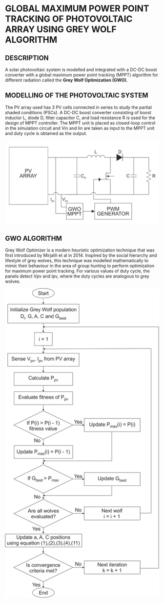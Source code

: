 # GLOBAL MAXIMUM POWER POINT TRACKING OF PHOTOVOLTAIC ARRAY USING GREY WOLF ALGORITHM

## DESCRIPTION

A solar photovoltaic system is modelled and integrated with a DC-DC boost converter with a global maximum power point tracking (MPPT) algorithm for different radiation called the **Grey Wolf Optimization (GWO).**

## MODELLING OF THE PHOTOVOLTAIC SYSTEM 

The PV array used has 3 PV cells connected in series to study the partial shaded conditions (PSCs). A DC-DC boost converter consisting of boost inductor L, diode D, filter capacitor C, and load resistance R is used for the design of MPPT controller. The MPPT unit is placed as closed-loop control in the simulation circuit and Vin and Iin are taken as input to the MPPT unit and duty cycle is obtained as the output.

![PV system](assets/PV_SYSTEM.png)

## GWO ALGORITHM 

Grey Wolf Optimizer is a modern heuristic optimization technique that was first introduced by Mirjalili et al  in 2014. Inspired by the social hierarchy and lifestyle of grey wolves, this technique was modelled mathematically to mimic their behaviour in the area of group hunting to perform optimization for maximum power point tracking.  For various values of duty cycle, the panels detect Vpv and Ipv, where the duty cycles are analogous to grey wolves.

![GWO](assets/GWO_ALGORITHM.png)
